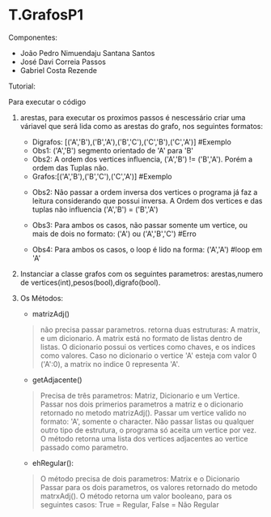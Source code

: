 # T.GrafosP1
 
Componentes:
* João Pedro Nimuendaju Santana Santos
* José Davi Correia Passos
* Gabriel Costa Rezende





Tutorial:

Para executar o código
1. arestas, para executar os proximos passos é nescessário criar uma váriavel que será lida como as arestas do grafo,
   nos seguintes formatos:
   * Digrafos: [('A','B'),('B','A'),('B','C'),('C','B'),('C','A')] #Exemplo
   - Obs1: ('A','B') segmento orientado de 'A' para 'B'
   - Obs2: A ordem dos vertices influencia, ('A','B') != ('B','A'). Porém a ordem das Tuplas não.


   * Grafos:[('A','B'),('B','C'),('C','A')] #Exemplo
   - Obs2: Não passar a ordem inversa dos vertices o programa já faz a leitura considerando que possui inversa.
           A Ordem dos vertices e das tuplas não influencia ('A','B') = ('B','A')

   - Obs3: Para ambos os casos, não passar somente um vertice, ou mais de dois no formato: ('A') ou ('A','B','C') #Erro
   - Obs4: Para ambos os casos, o loop é lido na forma: ('A','A') #loop em 'A'

2. Instanciar a classe grafos com os seguintes parametros: arestas,numero de vertices(int),pesos(bool),digrafo(bool).

3. Os Métodos:
   * matrizAdj() 
    > não precisa passar parametros.
    > retorna duas estruturas: A matrix, e um dicionario.
    > A matrix está no formato de listas dentro de listas.
    > O dicionario possui os vertices como chaves, e os indices como valores.
    > Caso no dicionario o vertice 'A' esteja com valor 0 ('A':0), a matrix no indice 0 representa 'A'.


   * getAdjacente()
    > Precisa de três parametros: Matriz, Dicionario e um Vertice.          
    > Passar nos dois primerios parametros a matriz e o dicionario retornado no metodo matrizAdj().
    > Passar um vertice valido no formato: 'A', somente o character. 
    > Não passar listas ou qualquer outro tipo de estrutura, o programa só aceita um vertice por vez.
    > O método retorna uma lista dos vertices adjacentes ao vertice passado como parametro.


   * ehRegular():
    > O método precisa de dois parametros: Matrix e o Dicionario
    > Passar para os dois parametros, os valores retornado do metodo matrxAdj().
    > O método retorna um valor booleano, para os seguintes casos: True = Regular, False = Não Regular

